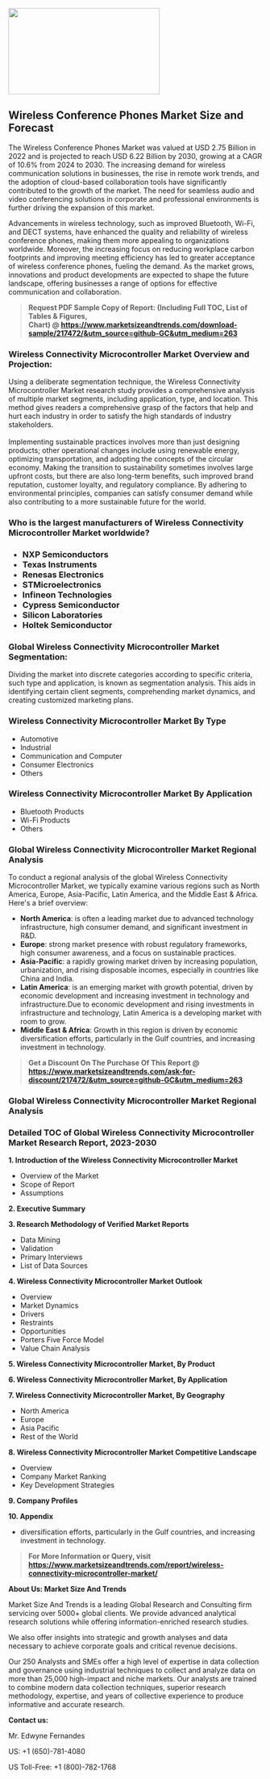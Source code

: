 <p><img class="alignnone size-medium wp-image-20088" src="https://ffe5etoiles.com/wp-content/uploads/2024/12/MST1-300x171.png" alt="" width="300" height="171" /></p><h2>Wireless Conference Phones Market Size and Forecast</h2><p>The Wireless Conference Phones Market was valued at USD 2.75 Billion in 2022 and is projected to reach USD 6.22 Billion by 2030, growing at a CAGR of 10.6% from 2024 to 2030. The increasing demand for wireless communication solutions in businesses, the rise in remote work trends, and the adoption of cloud-based collaboration tools have significantly contributed to the growth of the market. The need for seamless audio and video conferencing solutions in corporate and professional environments is further driving the expansion of this market.</p><p>Advancements in wireless technology, such as improved Bluetooth, Wi-Fi, and DECT systems, have enhanced the quality and reliability of wireless conference phones, making them more appealing to organizations worldwide. Moreover, the increasing focus on reducing workplace carbon footprints and improving meeting efficiency has led to greater acceptance of wireless conference phones, fueling the demand. As the market grows, innovations and product developments are expected to shape the future landscape, offering businesses a range of options for effective communication and collaboration.</p></p><blockquote id="" class=""><strong>Request PDF Sample Copy of Report: (Including Full TOC, List of Tables &amp; Figures, Chart)&nbsp;@&nbsp;<strong><a href="https://www.marketsizeandtrends.com/download-sample/217472/&utm_source=github-GC&utm_medium=263" target="_blank">https://www.marketsizeandtrends.com/download-sample/217472/&utm_source=github-GC&utm_medium=263</a></strong></strong></blockquote><h3 id="" class="">Wireless Connectivity Microcontroller Market&nbsp;Overview and Projection:</h3><p id="" class="">Using a deliberate segmentation technique, the Wireless Connectivity Microcontroller Market research study provides a comprehensive analysis of multiple market segments, including application, type, and location. This method gives readers a comprehensive grasp of the factors that help and hurt each industry in order to satisfy the high standards of industry stakeholders. <br /> <br />Implementing sustainable practices involves more than just designing products; other operational changes include using renewable energy, optimizing transportation, and adopting the concepts of the circular economy. Making the transition to sustainability sometimes involves large upfront costs, but there are also long-term benefits, such improved brand reputation, customer loyalty, and regulatory compliance. By adhering to environmental principles, companies can satisfy consumer demand while also contributing to a more sustainable future for the world.</p><h3 id="" class="">Who is the largest manufacturers of&nbsp;Wireless Connectivity Microcontroller Market worldwide?</h3><h3 class=""><p><ul><li>NXP Semiconductors </li><li> Texas Instruments </li><li> Renesas Electronics </li><li> STMicroelectronics </li><li> Infineon Technologies </li><li> Cypress Semiconductor </li><li> Silicon Laboratories </li><li> Holtek Semiconductor</li></ul></p></h3><h3 id="" class="">Global&nbsp;Wireless Connectivity Microcontroller Market Segmentation:</h3><p id="" class="">Dividing the market into discrete categories according to specific criteria, such type and application, is known as segmentation analysis. This aids in identifying certain client segments, comprehending market dynamics, and creating customized marketing plans.</p><h3 id="" class="">Wireless Connectivity Microcontroller Market&nbsp;By Type</h3><p><p><ul><li>Automotive</li><li> Industrial</li><li> Communication and Computer</li><li> Consumer Electronics</li><li> Others</p></li></ul></p></p><h3 id="" class="">Wireless Connectivity Microcontroller Market&nbsp;By Application</h3><p class=""><p><ul><li>Bluetooth Products</li><li> Wi-Fi Products</li><li> Others</li></ul></p></p><h3 id="" class="">Global Wireless Connectivity Microcontroller Market Regional Analysis</h3><p id="" class="">To conduct a regional analysis of the global Wireless Connectivity Microcontroller Market, we typically examine various regions such as North America, Europe, Asia-Pacific, Latin America, and the Middle East &amp; Africa. Here's a brief overview:</p><ul><li><strong>North America</strong>: is often a leading market due to advanced technology infrastructure, high consumer demand, and significant investment in R&amp;D.</li><li><strong>Europe</strong>: strong market presence with robust regulatory frameworks, high consumer awareness, and a focus on sustainable practices.</li><li><strong>Asia-Pacific</strong>: a rapidly growing market driven by increasing population, urbanization, and rising disposable incomes, especially in countries like China and India.</li><li><strong>Latin America</strong>: is an emerging market with growth potential, driven by economic development and increasing investment in technology and infrastructure.Due to economic development and rising investments in infrastructure and technology, Latin America is a developing market with room to grow.</li><li><strong>Middle East &amp; Africa</strong>: Growth in this region is driven by economic diversification efforts, particularly in the Gulf countries, and increasing investment in technology.</li></ul><blockquote id="" class=""><strong>Get a Discount On The Purchase Of This Report @ <strong><a href="https://www.marketsizeandtrends.com/ask-for-discount/217472/&utm_source=github-GC&utm_medium=263" target="_blank">https://www.marketsizeandtrends.com/ask-for-discount/217472/&utm_source=github-GC&utm_medium=263</a></strong></strong></blockquote><h3 id="" class="">Global Wireless Connectivity Microcontroller Market Regional Analysis</h3><h3 id="" class="">Detailed TOC of Global Wireless Connectivity Microcontroller Market Research Report, 2023-2030</h3><p id="" class=""><strong>1. Introduction of the Wireless Connectivity Microcontroller Market</strong></p><ul><li>Overview of the Market</li><li>Scope of Report</li><li>Assumptions</li></ul><p id="" class=""><strong>2. Executive Summary</strong></p><p id="" class=""><strong>3. Research Methodology of Verified Market Reports</strong></p><ul><li>Data Mining</li><li>Validation</li><li>Primary Interviews</li><li>List of Data Sources</li></ul><p id="" class=""><strong>4. Wireless Connectivity Microcontroller Market Outlook</strong></p><ul><li>Overview</li><li>Market Dynamics</li><li>Drivers</li><li>Restraints</li><li>Opportunities</li><li>Porters Five Force Model</li><li>Value Chain Analysis</li></ul><p id="" class=""><strong>5. Wireless Connectivity Microcontroller Market, By Product</strong></p><p id="" class=""><strong>6. Wireless Connectivity Microcontroller Market, By Application</strong></p><p id="" class=""><strong>7. Wireless Connectivity Microcontroller Market, By Geography</strong></p><ul><li>North America</li><li>Europe</li><li>Asia Pacific</li><li>Rest of the World</li></ul><p id="" class=""><strong>8. Wireless Connectivity Microcontroller Market Competitive Landscape</strong></p><ul><li>Overview</li><li>Company Market Ranking</li><li>Key Development Strategies</li></ul><p id="" class=""><strong>9. Company Profiles</strong></p><p id="" class=""><strong>10. Appendix</strong></p><ul><li>diversification efforts, particularly in the Gulf countries, and increasing investment in technology.</li></ul><blockquote id="" class=""><strong>For More Information or Query, visit <strong><strong><a href="https://www.marketsizeandtrends.com/report/wireless-connectivity-microcontroller-market/" target="_blank">https://www.marketsizeandtrends.com/report/wireless-connectivity-microcontroller-market/</a></strong></strong></strong></blockquote><p id="" class=""><strong>About Us: Market Size And Trends</strong></p><p id="" class="">Market Size And Trends is a leading Global Research and Consulting firm servicing over 5000+ global clients. We provide advanced analytical research solutions while offering information-enriched research studies.</p><p id="" class="">We also offer insights into strategic and growth analyses and data necessary to achieve corporate goals and critical revenue decisions.</p><p id="" class="">Our 250 Analysts and SMEs offer a high level of expertise in data collection and governance using industrial techniques to collect and analyze data on more than 25,000 high-impact and niche markets. Our analysts are trained to combine modern data collection techniques, superior research methodology, expertise, and years of collective experience to produce informative and accurate research.</p><p id="" class=""><strong>Contact us:</strong></p><p id="" class="">Mr. Edwyne Fernandes</p><p id="" class="">US: +1 (650)-781-4080</p><p id="" class="">US Toll-Free: +1 (800)-782-1768</p>
